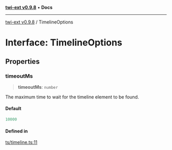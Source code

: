 [**twi-ext v0.9.8**](../README.md) • **Docs**

***

[twi-ext v0.9.8](../README.md) / TimelineOptions

# Interface: TimelineOptions

## Properties

### timeoutMs

> **timeoutMs**: `number`

The maximum time to wait for the timeline element to be found.

#### Default

```ts
10000
```

#### Defined in

[ts/timeline.ts:11](https://github.com/Robot-Inventor/twi-ext/blob/fe225ae86f60058d4dbea270685e7d16b53aa7a0/src/ts/timeline.ts#L11)
